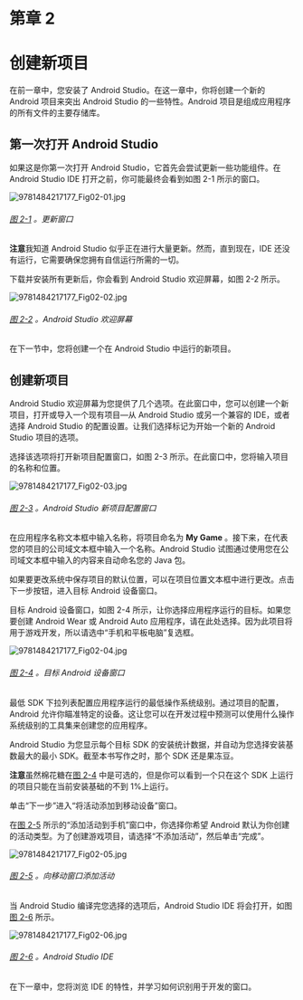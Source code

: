 # 第章 2

# 创建新项目

在前一章中，您安装了 Android Studio。在这一章中，你将创建一个新的 Android 项目来突出 Android Studio 的一些特性。Android 项目是组成应用程序的所有文件的主要存储库。

## 第一次打开 Android Studio

如果这是你第一次打开 Android Studio，它首先会尝试更新一些功能组件。在 Android Studio IDE 打开之前，你可能最终会看到如图 2-1 所示的窗口。

![9781484217177_Fig02-01.jpg](Images/9781484217177_Fig02-01.jpg)

###### [图 2-1](#_Fig1) 。更新窗口

**注意**我知道 Android Studio 似乎正在进行大量更新。然而，直到现在，IDE 还没有运行，它需要确保您拥有自信运行所需的一切。

下载并安装所有更新后，你会看到 Android Studio 欢迎屏幕，如图 2-2 所示。

![9781484217177_Fig02-02.jpg](Images/9781484217177_Fig02-02.jpg)

###### [图 2-2](#_Fig2) 。Android Studio 欢迎屏幕

在下一节中，您将创建一个在 Android Studio 中运行的新项目。

## 创建新项目

Android Studio 欢迎屏幕为您提供了几个选项。在此窗口中，您可以创建一个新项目，打开或导入一个现有项目—从 Android Studio 或另一个兼容的 IDE，或者选择 Android Studio 的配置设置。让我们选择标记为开始一个新的 Android Studio 项目的选项。

选择该选项将打开新项目配置窗口，如图 2-3 所示。在此窗口中，您将输入项目的名称和位置。

![9781484217177_Fig02-03.jpg](Images/9781484217177_Fig02-03.jpg)

###### [图 2-3](#_Fig3) 。Android Studio 新项目配置窗口

在应用程序名称文本框中输入名称，将项目命名为 **My Game** 。接下来，在代表您的项目的公司域文本框中输入一个名称。Android Studio 试图通过使用您在公司域文本框中输入的内容来自动命名您的 Java 包。

如果要更改系统中保存项目的默认位置，可以在项目位置文本框中进行更改。点击下一步按钮，进入目标 Android 设备窗口。

目标 Android 设备窗口，如图 2-4 所示，让你选择应用程序运行的目标。如果您要创建 Android Wear 或 Android Auto 应用程序，请在此处选择。因为此项目将用于游戏开发，所以请选中“手机和平板电脑”复选框。

![9781484217177_Fig02-04.jpg](Images/9781484217177_Fig02-04.jpg)

###### [图 2-4](#_Fig4) 。目标 Android 设备窗口

最低 SDK 下拉列表配置应用程序运行的最低操作系统级别。通过项目的配置，Android 允许你瞄准特定的设备。这让您可以在开发过程中预测可以使用什么操作系统级别的工具集来创建您的应用程序。

Android Studio 为您显示每个目标 SDK 的安装统计数据，并自动为您选择安装基数最大的最小 SDK。截至本书写作之时，那个 SDK 还是果冻豆。

**注意**虽然棉花糖在[图 2-4](#Fig4) 中是可选的，但是你可以看到一个只在这个 SDK 上运行的项目只能在当前安装基础的不到 1%上运行。

单击“下一步”进入“将活动添加到移动设备”窗口。

在[图 2-5](#Fig5) 所示的“添加活动到手机”窗口中，你选择你希望 Android 默认为你创建的活动类型。为了创建游戏项目，请选择“不添加活动”，然后单击“完成”。

![9781484217177_Fig02-05.jpg](Images/9781484217177_Fig02-05.jpg)

###### [图 2-5](#_Fig5) 。向移动窗口添加活动

当 Android Studio 编译完您选择的选项后，Android Studio IDE 将会打开，如图[图 2-6](#Fig6) 所示。

![9781484217177_Fig02-06.jpg](Images/9781484217177_Fig02-06.jpg)

###### [图 2-6](#_Fig6) 。Android Studio IDE

在下一章中，您将浏览 IDE 的特性，并学习如何识别用于开发的窗口。